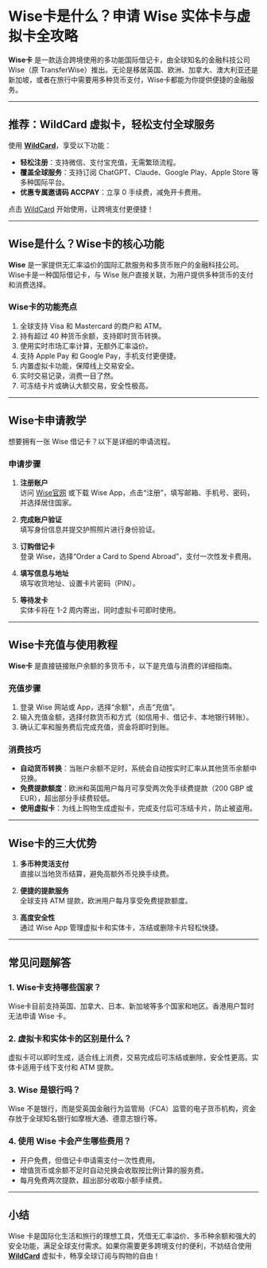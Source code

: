 # Wise卡是什么？申请 Wise 实体卡与虚拟卡全攻略

**Wise卡** 是一款适合跨境使用的多功能国际借记卡，由全球知名的金融科技公司 Wise（原 TransferWise）推出。无论是移居英国、欧洲、加拿大、澳大利亚还是新加坡，或者在旅行中需要用多种货币支付，Wise卡都能为你提供便捷的金融服务。

---

## 推荐：WildCard 虚拟卡，轻松支付全球服务

使用 **[WildCard](https://bit.ly/bewildcard)**，享受以下功能：
- **轻松注册**：支持微信、支付宝充值，无需繁琐流程。
- **覆盖全球服务**：支持订阅 ChatGPT、Claude、Google Play、Apple Store 等多种国际平台。
- **优惠专属邀请码 ACCPAY**：立享 0 手续费，减免开卡费用。

点击 [WildCard](https://bit.ly/bewildcard) 开始使用，让跨境支付更便捷！

---

## Wise是什么？Wise卡的核心功能

**Wise** 是一家提供无汇率溢价的国际汇款服务和多货币账户的金融科技公司。Wise卡是一种国际借记卡，与 Wise 账户直接关联，为用户提供多种货币的支付和消费选择。

### **Wise卡的功能亮点**
1. 全球支持 Visa 和 Mastercard 的商户和 ATM。
2. 持有超过 40 种货币余额，支持即时货币转换。
3. 使用实时市场汇率计算，无额外汇率溢价。
4. 支持 Apple Pay 和 Google Pay，手机支付更便捷。
5. 内置虚拟卡功能，保障线上交易安全。
6. 实时交易记录，消费一目了然。
7. 可冻结卡片或确认大额交易，安全性极高。

---

## Wise卡申请教学

想要拥有一张 Wise 借记卡？以下是详细的申请流程。

### **申请步骤**
1. **注册账户**  
   访问 [Wise官网](https://wise.com) 或下载 Wise App，点击“注册”，填写邮箱、手机号、密码，并选择居住国家。

2. **完成账户验证**  
   填写身份信息并提交护照照片进行身份验证。

3. **订购借记卡**  
   登录 Wise，选择“Order a Card to Spend Abroad”，支付一次性发卡费用。

4. **填写信息与地址**  
   填写收货地址、设置卡片密码（PIN）。

5. **等待发卡**  
   实体卡将在 1-2 周内寄出，同时虚拟卡可即时使用。

---

## Wise卡充值与使用教程

**Wise卡** 是直接链接账户余额的多货币卡，以下是充值与消费的详细指南。

### **充值步骤**
1. 登录 Wise 网站或 App，选择“余额”，点击“充值”。
2. 输入充值金额，选择付款货币和方式（如信用卡、借记卡、本地银行转账）。
3. 确认汇率和服务费后完成充值，资金将即时到账。

### **消费技巧**
- **自动货币转换**：当账户余额不足时，系统会自动按实时汇率从其他货币余额中兑换。
- **免费提款额度**：欧洲和英国用户每月可享受两次免手续费提款（200 GBP 或 EUR），超出部分手续费较低。
- **使用虚拟卡**：为线上购物生成虚拟卡，完成支付后可冻结卡片，防止被盗用。

---

## Wise卡的三大优势

1. **多币种灵活支付**  
   直接以当地货币结算，避免高额外币兑换手续费。

2. **便捷的提款服务**  
   全球支持 ATM 提款，欧洲用户每月享受免费提款额度。

3. **高度安全性**  
   通过 Wise App 管理虚拟卡和实体卡，冻结或删除卡片轻松快捷。

---

## 常见问题解答

### **1. Wise卡支持哪些国家？**
Wise卡目前支持英国、加拿大、日本、新加坡等多个国家和地区。香港用户暂时无法申请 Wise 卡。

### **2. 虚拟卡和实体卡的区别是什么？**
虚拟卡可以即时生成，适合线上消费，交易完成后可冻结或删除，安全性更高。实体卡适用于线下支付和 ATM 提款。

### **3. Wise 是银行吗？**
Wise 不是银行，而是受英国金融行为监管局（FCA）监管的电子货币机构，资金存放于全球知名银行如摩根大通、德意志银行等。

### **4. 使用 Wise 卡会产生哪些费用？**
- 开户免费，但借记卡申请需支付一次性费用。
- 增值货币或余额不足时自动兑换会收取按比例计算的服务费。
- 每月免费两次提款，超出部分收取小额手续费。

---

## 小结

Wise 卡是国际化生活和旅行的理想工具，凭借无汇率溢价、多币种余额和强大的安全功能，满足全球支付需求。如果你需要更多跨境支付的便利，不妨结合使用 **[WildCard](https://bit.ly/bewildcard)** 虚拟卡，畅享全球订阅与购物的自由！


